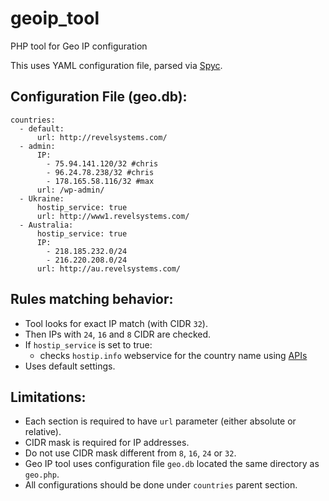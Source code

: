 geoip_tool
==========

PHP tool for Geo IP configuration

This uses YAML configuration file, parsed via [Spyc](https://github.com/mustangostang/spyc).

Configuration File (geo.db):
----------------------------

    countries:
      - default:
          url: http://revelsystems.com/
      - admin:
          IP:
            - 75.94.141.120/32 #chris
            - 96.24.78.238/32 #chris
            - 178.165.58.116/32 #max
          url: /wp-admin/
      - Ukraine:
          hostip_service: true
          url: http://www1.revelsystems.com/
      - Australia:
          hostip_service: true
          IP:
            - 218.185.232.0/24
            - 216.220.208.0/24
          url: http://au.revelsystems.com/

Rules matching behavior:
------------------------

- Tool looks for exact IP match (with CIDR `32`).
- Then IPs with `24`, `16` and `8` CIDR are checked.
- If `hostip_service` is set to true:
  - checks `hostip.info` webservice for the country name using [APIs](http://www.programmableweb.com/api/hostip.info)
- Uses default settings.

Limitations:
------------

- Each section is required to have `url` parameter (either absolute or relative).
- CIDR mask is required for IP addresses.
- Do not use CIDR mask different from `8`, `16`, `24` or `32`.
- Geo IP tool uses configuration file `geo.db` located the same directory as `geo.php`.
- All configurations should be done under `countries` parent section.
